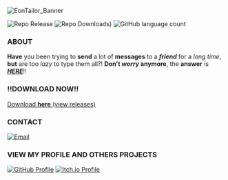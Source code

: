 ![EonTailor_Banner](https://github.com/user-attachments/assets/ddcd7987-4d19-434e-87dc-9fcb80848cc0)

![Repo Release](https://img.shields.io/github/v/release/moon2501ry/msgs-bot-zap?style=for-the-badge&color=orange)
![Repo Downloads)](https://img.shields.io/github/downloads/moon2501ry/msgs-bot-zap/total?style=for-the-badge&color=orange)
![GitHub language count](https://img.shields.io/github/languages/top/moon2501ry/msgs-bot-zap?style=for-the-badge&color=orange)
### ABOUT
**Have** you been trying to **send** a lot of **messages** to a **_friend_** for a _long time_, **but** are too _lazy_ to type them all?!
**Don't _worry_ anymore**, the **answer** is [**_HERE_**](https://github.com/moon2501ry/msgs-bot-zap/releases)!!
### **!!DOWNLOAD NOW!!**
[Download **here** (view releases)](https://github.com/moon2501ry/msgs-bot-zap/releases)
### CONTACT
[![Email](https://img.shields.io/badge/Report_Error-red?style=for-the-badge&logo=gmail&logoColor=white)](mailto:ryanamorimcontato@email.com?subject=AutoMsg%20-%20Report%20Error/Bug)
### VIEW MY PROFILE AND OTHERS PROJECTS
[![GitHub Profile](https://img.shields.io/badge/GitHub-My_Profile-blue?style=for-the-badge&logo=github)](https://github.com/moon2501ry)
[![Itch.io Profile](https://img.shields.io/badge/Itch.io-My_Profile-fa5c5c?style=for-the-badge&logo=itch.io&logoColor=white)](https://moon2501.itch.io/)

